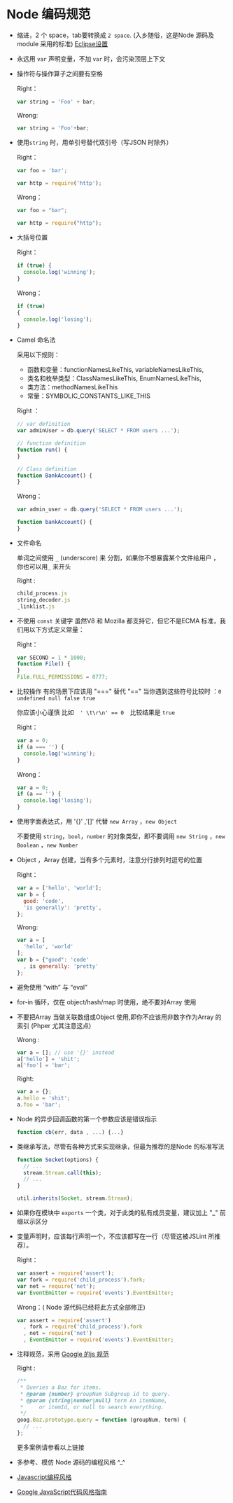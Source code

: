 # Node 编码规范

* 缩进，2 个 space，tab要转换成 `2 space`. (入乡随俗，这是Node 源码及module 采用的标准)
    [Eclipse设置](http://ww3.sinaimg.cn/large/6cfc7910jw1dnf44jzellj.jpg)

* 永远用 `var` 声明变量，不加 `var` 时，会污染顶层上下文

* 操作符与操作算子之间要有空格

    Right：

    ```js
    var string = 'Foo' + bar;
    ```
    Wrong:
  
    ```js
    var string = 'Foo'+bar;
    ```

* 使用`string` 时，用单引号替代双引号（写JSON 时除外）
  
    Right：

    ```js
    var foo = 'bar';
    
    var http = require('http');
    ```
    
    Wrong：
    
    ```js
    var foo = "bar";
    
    var http = require("http");
    ```
    
*  大括号位置
  
    Right：

    ```js
    if (true) {
      console.log('winning');
    }
    ```
    
    Wrong：
    
    ```js
    if (true)
    {
      console.log('losing');
    }
    ```

* Camel 命名法

    采用以下规则：
    * 函数和变量：functionNamesLikeThis, variableNamesLikeThis, 
    * 类名和枚举类型：ClassNamesLikeThis, EnumNamesLikeThis, 
    * 类方法：methodNamesLikeThis 
    * 常量：SYMBOLIC_CONSTANTS_LIKE_THIS

    Right ：
  
    ```js
    // var definition
    var adminUser = db.query('SELECT * FROM users ...');

    // function definition
    function run() {
    }

    // Class definition
    function BankAccount() {
    }
    ```

    Wrong：

    ```js
    var admin_user = db.query('SELECT * FROM users ...');
    
    function bankAccount() {
    }
    ```

* 文件命名

    单词之间使用 `_` (underscore) 来 分割，如果你不想暴露某个文件给用户 ，
    你也可以用`_` 来开头
   
    Right :
    
    ```js
    child_process.js
    string_decoder.js
    _linklist.js
    ```


* 不使用 ```const``` 关键字
  虽然V8 和 Mozilla 都支持它，但它不是ECMA 标准，我们用以下方式定义常量：
    
    Right：

    ```js
    var SECOND = 1 * 1000;
    function File() {
    }
    File.FULL_PERMISSIONS = 0777;
    ```

* 比较操作 有的场景下应该用 "===" 替代 "=="
  当你遇到这些符号比较时 ：``` 0 undefined null false true ```
  
    你应该小心谨慎
    比如　`' \t\r\n' == 0`　比较结果是 `true`

    Right：

    ```js
    var a = 0;
    if (a === '') {
      console.log('winning');
    }
    ```
    
    Wrong：
    
    ```js
    var a = 0;
    if (a == '') {
      console.log('losing');
    }
    ```
    
* 使用字面表达式，用 '{}' ,'[]' 代替 `new Array` ，`new Object`

    不要使用 `string`，`bool`，`number` 的对象类型，即不要调用 `new String` ，`new Boolean` ，`new Number`

* Object ，Array 创建，当有多个元素时，注意分行排列时逗号的位置
  
    Right：

    ```js
    var a = ['hello', 'world'];
    var b = {
      good: 'code',
      'is generally': 'pretty',
    };
    ```
      
    Wrong:
    
    ```js
    var a = [
      'hello', 'world'
    ];
    var b = {"good": 'code'
      , is generally: 'pretty'
    };
    ```

* 避免使用 “with” 与 “eval”

* for-in 循环，仅在 object/hash/map 时使用，绝不要对Array 使用

* 不要把Array 当做关联数组或Object 使用,即你不应该用非数字作为Array 的索引
        (Phper 尤其注意这点)  

    Wrong :
  
    ```js
    var a = []; // use '{}' instead
    a['hello'] = 'shit';
    a['foo'] = 'bar';
    ```

    Right:

    ```js
    var a = {};
    a.hello = 'shit';
    a.foo = 'bar';
    ```

* Node 的异步回调函数的第一个参数应该是错误指示

    ```js
    function cb(err, data , ...) {...}
    ```
    
* 类继承写法，尽管有各种方式来实现继承，但最为推荐的是Node 的标准写法

    ```js
    function Socket(options) {
      // ...
      stream.Stream.call(this);
      // ...
    }
    
    util.inherits(Socket, stream.Stream);
    ```

* 如果你在模块中 `exports` 一个类，对于此类的私有成员变量，建议加上 "_"  前缀以示区分

* 变量声明时，应该每行声明一个，不应该都写在一行（尽管这被JSLint 所推荐）。

    Right：

    ```js
    var assert = require('assert');
    var fork = require('child_process').fork;
    var net = require('net');
    var EventEmitter = require('events').EventEmitter;
    ```
    
    Wrong：( Node 源代码已经将此方式全部修正)

    ```js
    var assert = require('assert')
      , fork = require('child_process').fork
      , net = require('net')
      , EventEmitter = require('events').EventEmitter;
    ```
    
* 注释规范，采用 [Google 的js 规范](http://google-styleguide.googlecode.com/svn/trunk/javascriptguide.xml#Comments)

    Right :
    
    ```js
    /**
     * Queries a Baz for items.
     * @param {number} groupNum Subgroup id to query.
     * @param {string|number|null} term An itemName,
     *     or itemId, or null to search everything.
     */
    goog.Baz.prototype.query = function (groupNum, term) {
      // ...
    };
    ```
    
    更多案例请参看以上链接

* 多参考、模仿 Node 源码的编程风格 ^_^
* [Javascript编程风格](http://www.ruanyifeng.com/blog/2012/04/javascript_programming_style.html)
* [Google JavaScript代码风格指南](http://chajn.org/jsguide/javascriptguide.html)
